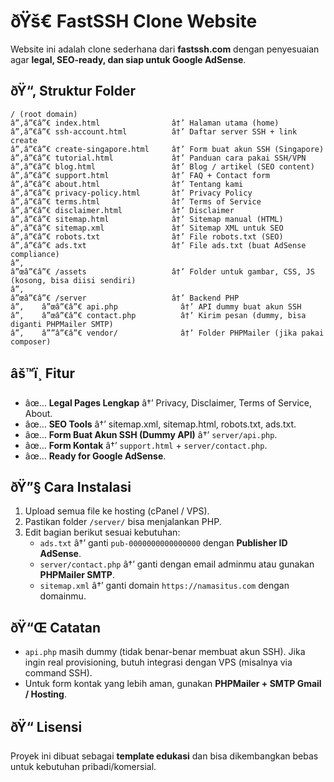 # ðŸš€ FastSSH Clone Website

Website ini adalah clone sederhana dari **fastssh.com** dengan penyesuaian agar **legal, SEO-ready, dan siap untuk Google AdSense**.

## ðŸ“‚ Struktur Folder

```
/ (root domain)
â”‚â”€â”€ index.html                â†’ Halaman utama (home)
â”‚â”€â”€ ssh-account.html          â†’ Daftar server SSH + link create
â”‚â”€â”€ create-singapore.html     â†’ Form buat akun SSH (Singapore)
â”‚â”€â”€ tutorial.html             â†’ Panduan cara pakai SSH/VPN
â”‚â”€â”€ blog.html                 â†’ Blog / artikel (SEO content)
â”‚â”€â”€ support.html              â†’ FAQ + Contact form
â”‚â”€â”€ about.html                â†’ Tentang kami
â”‚â”€â”€ privacy-policy.html       â†’ Privacy Policy
â”‚â”€â”€ terms.html                â†’ Terms of Service
â”‚â”€â”€ disclaimer.html           â†’ Disclaimer
â”‚â”€â”€ sitemap.html              â†’ Sitemap manual (HTML)
â”‚â”€â”€ sitemap.xml               â†’ Sitemap XML untuk SEO
â”‚â”€â”€ robots.txt                â†’ File robots.txt (SEO)
â”‚â”€â”€ ads.txt                   â†’ File ads.txt (buat AdSense compliance)
â”‚
â”œâ”€â”€ /assets                   â†’ Folder untuk gambar, CSS, JS (kosong, bisa diisi sendiri)
â”‚
â”œâ”€â”€ /server                   â†’ Backend PHP
â”‚    â”œâ”€â”€ api.php              â†’ API dummy buat akun SSH
â”‚    â”œâ”€â”€ contact.php          â†’ Kirim pesan (dummy, bisa diganti PHPMailer SMTP)
â”‚    â””â”€â”€ vendor/              â†’ Folder PHPMailer (jika pakai composer)
```

## âš™ï¸ Fitur

- âœ… **Legal Pages Lengkap** â†’ Privacy, Disclaimer, Terms of Service, About.
- âœ… **SEO Tools** â†’ sitemap.xml, sitemap.html, robots.txt, ads.txt.
- âœ… **Form Buat Akun SSH (Dummy API)** â†’ `server/api.php`.
- âœ… **Form Kontak** â†’ `support.html` + `server/contact.php`.
- âœ… **Ready for Google AdSense**.

## ðŸ”§ Cara Instalasi

1. Upload semua file ke hosting (cPanel / VPS).
2. Pastikan folder `/server/` bisa menjalankan PHP.
3. Edit bagian berikut sesuai kebutuhan:
   - `ads.txt` â†’ ganti `pub-0000000000000000` dengan **Publisher ID AdSense**.
   - `server/contact.php` â†’ ganti dengan email adminmu atau gunakan **PHPMailer SMTP**.
   - `sitemap.xml` â†’ ganti domain `https://namasitus.com` dengan domainmu.

## ðŸ“Œ Catatan

- `api.php` masih dummy (tidak benar-benar membuat akun SSH). Jika ingin real provisioning, butuh integrasi dengan VPS (misalnya via command SSH).
- Untuk form kontak yang lebih aman, gunakan **PHPMailer + SMTP Gmail / Hosting**.

## ðŸ“ Lisensi

Proyek ini dibuat sebagai **template edukasi** dan bisa dikembangkan bebas untuk kebutuhan pribadi/komersial.

